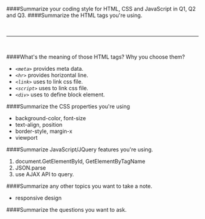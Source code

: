 ####Summarize your coding style for HTML, CSS and JavaScript in Q1, Q2 and Q3.
####Summarize the HTML tags you're using.
    <html></html> <title></title> <meta> <link></link> <head></head> <body></body> <div></div> <p></p> <table></table> <span></span> <img> <a> <hr> <br> <script></script>

####What's the meaning of those HTML tags? Why you choose them?
- *`<meta>`* provides meta data. 
- *`<hr>`* provides horizontal line.
- *`<link>`* uses to link css file.
- *`<script>`* uses to link css file.
- *`<div>`* uses to define block element.

####Summarize the CSS properties you're using
- background-color, font-size
- text-align, position
- border-style, margin-x
- viewport

####Summarize JavaScript/JQuery features you're using.
 1. document.GetElementById, GetElementByTagName
 2. JSON.parse
 3. use AJAX API to query.

####Summarize any other topics you want to take a note.
 - responsive design

####Summarize the questions you want to ask.
